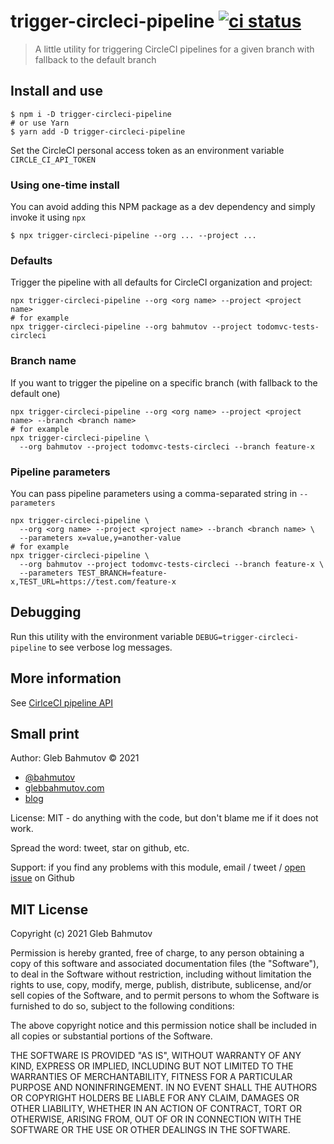 # trigger-circleci-pipeline [![ci status][ci image]][ci url]
> A little utility for triggering CircleCI pipelines for a given branch with fallback to the default branch

## Install and use

```shell
$ npm i -D trigger-circleci-pipeline
# or use Yarn
$ yarn add -D trigger-circleci-pipeline
```

Set the CircleCI personal access token as an environment variable `CIRCLE_CI_API_TOKEN`

### Using one-time install

You can avoid adding this NPM package as a dev dependency and simply invoke it using `npx`

```shell
$ npx trigger-circleci-pipeline --org ... --project ...
```

### Defaults

Trigger the pipeline with all defaults for CircleCI organization and project:

```
npx trigger-circleci-pipeline --org <org name> --project <project name>
# for example
npx trigger-circleci-pipeline --org bahmutov --project todomvc-tests-circleci
```

### Branch name

If you want to trigger the pipeline on a specific branch (with fallback to the default one)

```
npx trigger-circleci-pipeline --org <org name> --project <project name> --branch <branch name>
# for example
npx trigger-circleci-pipeline \
  --org bahmutov --project todomvc-tests-circleci --branch feature-x
```

### Pipeline parameters

You can pass pipeline parameters using a comma-separated string in `--parameters`

```
npx trigger-circleci-pipeline \
  --org <org name> --project <project name> --branch <branch name> \
  --parameters x=value,y=another-value
# for example
npx trigger-circleci-pipeline \
  --org bahmutov --project todomvc-tests-circleci --branch feature-x \
  --parameters TEST_BRANCH=feature-x,TEST_URL=https://test.com/feature-x
```

## Debugging

Run this utility with the environment variable `DEBUG=trigger-circleci-pipeline` to see verbose log messages.

## More information

See [CirlceCI pipeline API](https://circleci.com/docs/api/v2/#operation/triggerPipeline)

## Small print

Author: Gleb Bahmutov &copy; 2021

* [@bahmutov](https://twitter.com/bahmutov)
* [glebbahmutov.com](https://glebbahmutov.com)
* [blog](https://glebbahmutov.com/blog/)

License: MIT - do anything with the code, but don't blame me if it does not work.

Spread the word: tweet, star on github, etc.

Support: if you find any problems with this module, email / tweet /
[open issue](https://github.com/bahmutov/trigger-circleci-pipeline/issues) on Github

## MIT License

Copyright (c) 2021 Gleb Bahmutov

Permission is hereby granted, free of charge, to any person
obtaining a copy of this software and associated documentation
files (the "Software"), to deal in the Software without
restriction, including without limitation the rights to use,
copy, modify, merge, publish, distribute, sublicense, and/or sell
copies of the Software, and to permit persons to whom the
Software is furnished to do so, subject to the following
conditions:

The above copyright notice and this permission notice shall be
included in all copies or substantial portions of the Software.

THE SOFTWARE IS PROVIDED "AS IS", WITHOUT WARRANTY OF ANY KIND,
EXPRESS OR IMPLIED, INCLUDING BUT NOT LIMITED TO THE WARRANTIES
OF MERCHANTABILITY, FITNESS FOR A PARTICULAR PURPOSE AND
NONINFRINGEMENT. IN NO EVENT SHALL THE AUTHORS OR COPYRIGHT
HOLDERS BE LIABLE FOR ANY CLAIM, DAMAGES OR OTHER LIABILITY,
WHETHER IN AN ACTION OF CONTRACT, TORT OR OTHERWISE, ARISING
FROM, OUT OF OR IN CONNECTION WITH THE SOFTWARE OR THE USE OR
OTHER DEALINGS IN THE SOFTWARE.

[ci image]: https://github.com/bahmutov/trigger-circleci-pipeline/workflows/ci/badge.svg?branch=master
[ci url]: https://github.com/bahmutov/trigger-circleci-pipeline/actions
